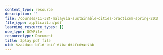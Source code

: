 ```yaml
---
content_type: resource
description: ''
file: /courses/11-384-malaysia-sustainable-cities-practicum-spring-2018/52a2d4cebf16ba1f67bad52fcd94e73b_AuSAXLGGnXU.pdf
file_type: application/pdf
learning_resource_types: []
ocw_type: OCWFile
resourcetype: Document
title: 3play pdf file
uid: 52a2d4ce-bf16-ba1f-67ba-d52fcd94e73b
---
```

